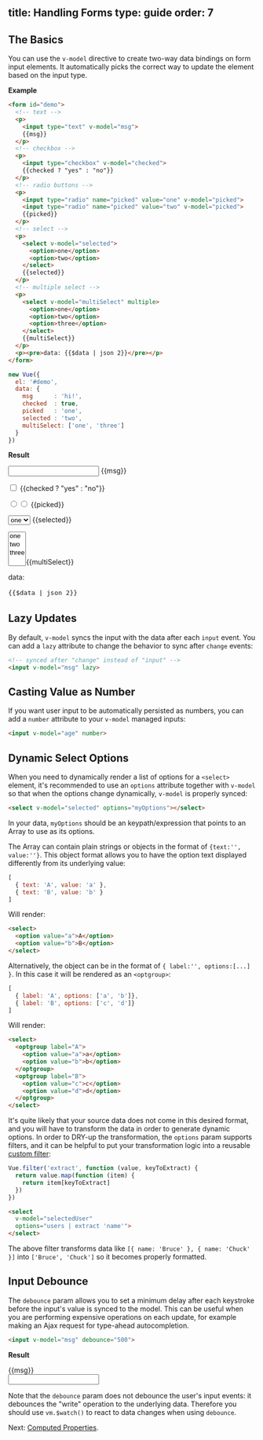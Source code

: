 title: Handling Forms
type: guide
order: 7
---

## The Basics

You can use the `v-model` directive to create two-way data bindings on form input elements. It automatically picks the correct way to update the element based on the input type.

**Example**

``` html
<form id="demo">
  <!-- text -->
  <p>
    <input type="text" v-model="msg">
    {{msg}}
  </p>
  <!-- checkbox -->
  <p>
    <input type="checkbox" v-model="checked">
    {{checked ? "yes" : "no"}}
  </p>
  <!-- radio buttons -->
  <p>
    <input type="radio" name="picked" value="one" v-model="picked">
    <input type="radio" name="picked" value="two" v-model="picked">
    {{picked}}
  </p>
  <!-- select -->
  <p>
    <select v-model="selected">
      <option>one</option>
      <option>two</option>
    </select>
    {{selected}}
  </p>
  <!-- multiple select -->
  <p>
    <select v-model="multiSelect" multiple>
      <option>one</option>
      <option>two</option>
      <option>three</option>
    </select>
    {{multiSelect}}
  </p>
  <p><pre>data: {{$data | json 2}}</pre></p>
</form>
```

``` js
new Vue({
  el: '#demo',
  data: {
    msg      : 'hi!',
    checked  : true,
    picked   : 'one',
    selected : 'two',
    multiSelect: ['one', 'three']
  }
})
```

**Result**

<form id="demo"><p><input type="text" v-model="msg"> {&#123;msg&#125;}</p><p><input type="checkbox" v-model="checked"> {&#123;checked ? &quot;yes&quot; : &quot;no&quot;&#125;}</p><p><input type="radio" v-model="picked" name="picked" value="one"><input type="radio" v-model="picked" name="picked" value="two"> {&#123;picked&#125;}</p><p><select v-model="selected"><option>one</option><option>two</option></select> {&#123;selected&#125;}</p><p><select v-model="multiSelect" multiple><option>one</option><option>two</option><option>three</option></select>{&#123;multiSelect&#125;}</p><p>data:<pre style="font-size:13px;background:transparent;line-height:1.5em">{&#123;$data | json 2&#125;}</pre></p></form>
<script>
new Vue({
  el: '#demo',
  data: {
    msg      : 'hi!',
    checked  : true,
    picked   : 'one',
    selected : 'two',
    multiSelect: ['one', 'three']
  }
})
</script>

## Lazy Updates

By default, `v-model` syncs the input with the data after each `input` event. You can add a `lazy` attribute to change the behavior to sync after `change` events:

``` html
<!-- synced after "change" instead of "input" -->
<input v-model="msg" lazy>
```

## Casting Value as Number

If you want user input to be automatically persisted as numbers, you can add a `number` attribute to your `v-model` managed inputs:

``` html
<input v-model="age" number>
```

## Dynamic Select Options

When you need to dynamically render a list of options for a `<select>` element, it's recommended to use an `options` attribute together with `v-model` so that when the options change dynamically, `v-model` is properly synced:

``` html
<select v-model="selected" options="myOptions"></select>
```

In your data, `myOptions` should be an keypath/expression that points to an Array to use as its options.

The Array can contain plain strings or objects in the format of `{text:'', value:''}`. This object format allows you to have the option text displayed differently from its underlying value:

``` js
[
  { text: 'A', value: 'a' },
  { text: 'B', value: 'b' }
]
```

Will render:

``` html
<select>
  <option value="a">A</option>
  <option value="b">B</option>
</select>
```

Alternatively, the object can be in the format of `{ label:'', options:[...] }`. In this case it will be rendered as an `<optgroup>`:

``` js
[
  { label: 'A', options: ['a', 'b']},
  { label: 'B', options: ['c', 'd']}
]
```

Will render:

``` html
<select>
  <optgroup label="A">
    <option value="a">a</option>
    <option value="b">b</option>
  </optgroup>
  <optgroup label="B">
    <option value="c">c</option>
    <option value="d">d</option>
  </optgroup>
</select>
```

It's quite likely that your source data does not come in this desired format, and you will have to transform the data in order to generate dynamic options. In order to DRY-up the transformation, the `options` param supports filters, and it can be helpful to put your transformation logic into a reusable [custom filter](/guide/custom-filter.html):

``` js
Vue.filter('extract', function (value, keyToExtract) {
  return value.map(function (item) {
    return item[keyToExtract]
  })
})
```

``` html
<select
  v-model="selectedUser"
  options="users | extract 'name'">
</select>
```

The above filter transforms data like `[{ name: 'Bruce' }, { name: 'Chuck' }]` into `['Bruce', 'Chuck']` so it becomes properly formatted.

## Input Debounce

The `debounce` param allows you to set a minimum delay after each keystroke before the input's value is synced to the model. This can be useful when you are performing expensive operations on each update, for example making an Ajax request for type-ahead autocompletion.

``` html
<input v-model="msg" debounce="500">
```

**Result**

<div id="debounce-demo" class="demo">{&#123;msg&#125;}<br><input v-model="msg" debounce="500"></div>
<script>
new Vue({
  el:'#debounce-demo',
  data: { msg: 'edit me' }
})
</script>

Note that the `debounce` param does not debounce the user's input events: it debounces the "write" operation to the underlying data. Therefore you should use `vm.$watch()` to react to data changes when using `debounce`.

Next: [Computed Properties](/guide/computed.html).
